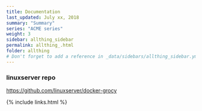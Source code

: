 ```yaml
---
title: Documentation 
last_updated: July xx, 2018
summary: "Summary"
series: "ACME series"
weight: 3
sidebar: allthing_sidebar
permalink: allthing_.html
folder: allthing
# Don't forget to add a reference in _data/sidebars/allthing_sidebar.yml and/or _data/topnav.yml 
---
```


### linuxserver repo
https://github.com/linuxserver/docker-grocy

{% include links.html %}
